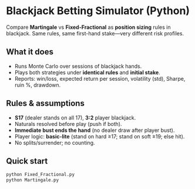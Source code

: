 # Blackjack Betting Simulator (Python)

Compare **Martingale** vs **Fixed-Fractional** as **position sizing** rules in blackjack. Same rules, same first-hand stake—very different risk profiles.

## What it does
- Runs Monte Carlo over sessions of blackjack hands.
- Plays both strategies under **identical rules** and **initial stake**.
- Reports: win/loss, expected return per session, volatility (std), Sharpe, ruin %, drawdown.

## Rules & assumptions
- **S17** (dealer stands on all 17), **3:2** player blackjack.
- Naturals resolved before play (push if both).
- **Immediate bust ends the hand** (no dealer draw after player bust).
- Player logic: **basic-lite** (stand on hard ≥17; stand on soft ≥19; else hit).
- No splits/surrender; no counting.

## Quick start
```bash
python Fixed_Fractional.py
python Martingale.py
